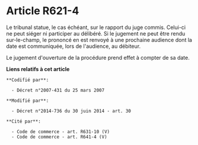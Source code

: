 # Article R621-4

Le tribunal statue, le cas échéant, sur le rapport du juge commis. Celui-ci ne peut siéger ni participer au délibéré. Si le
jugement ne peut être rendu sur-le-champ, le prononcé en est renvoyé à une prochaine audience dont la date est communiquée,
lors de l'audience, au débiteur.

Le jugement d'ouverture de la procédure prend effet à compter de sa date.

**Liens relatifs à cet article**

	**Codifié par**:

	  - Décret n°2007-431 du 25 mars 2007

	**Modifié par**:

	  - Décret n°2014-736 du 30 juin 2014 - art. 30

	**Cité par**:

	  - Code de commerce - art. R631-10 (V)
	  - Code de commerce - art. R641-4 (V)

